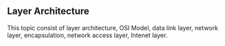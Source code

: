 ## Layer Architecture
This topic consist of layer architecture, OSI Model, data link layer, network layer, encapsulation, network access layer, Intenet layer.
